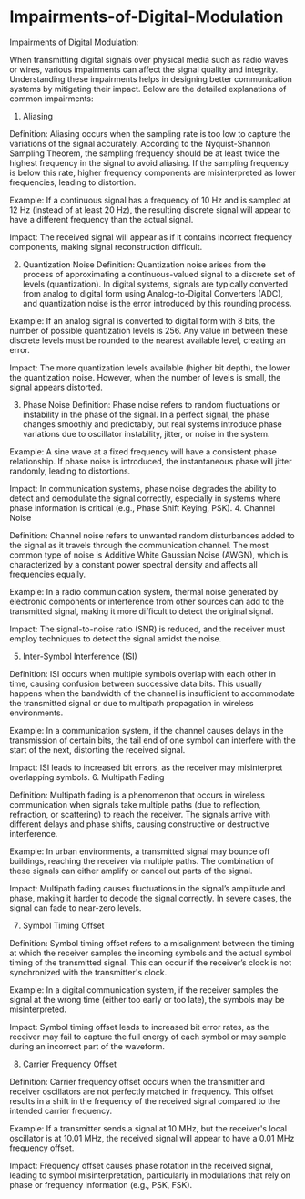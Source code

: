 # Impairments-of-Digital-Modulation
Impairments of Digital Modulation:

When transmitting digital signals over physical media such as radio waves or wires, various impairments can affect the signal quality and integrity. Understanding these impairments helps in designing better communication systems by mitigating their impact. Below are the detailed explanations of common impairments:

1. Aliasing

Definition: Aliasing occurs when the sampling rate is too low to capture the variations of the signal accurately. According to the Nyquist-Shannon Sampling Theorem, the sampling frequency should be at least twice the highest frequency in the signal to avoid aliasing. If the sampling frequency is below this rate, higher frequency components are misinterpreted as lower frequencies, leading to distortion.

Example: If a continuous signal has a frequency of 10 Hz and is sampled at 12 Hz (instead of at least 20 Hz), the resulting discrete signal will appear to have a different frequency than the actual signal.

Impact: The received signal will appear as if it contains incorrect frequency components, making signal reconstruction difficult.


2. Quantization Noise
Definition: Quantization noise arises from the process of approximating a continuous-valued signal to a discrete set of levels (quantization). In digital systems, signals are typically converted from analog to digital form using Analog-to-Digital Converters (ADC), and quantization noise is the error introduced by this rounding process.

Example: If an analog signal is converted to digital form with 8 bits, the number of possible quantization levels is 256. Any value in between these discrete levels must be rounded to the nearest available level, creating an error.

Impact: The more quantization levels available (higher bit depth), the lower the quantization noise. However, when the number of levels is small, the signal appears distorted.

3. Phase Noise
Definition: Phase noise refers to random fluctuations or instability in the phase of the signal. In a perfect signal, the phase changes smoothly and predictably, but real systems introduce phase variations due to oscillator instability, jitter, or noise in the system.

Example: A sine wave at a fixed frequency will have a consistent phase relationship. If phase noise is introduced, the instantaneous phase will jitter randomly, leading to distortions.

Impact: In communication systems, phase noise degrades the ability to detect and demodulate the signal correctly, especially in systems where phase information is critical (e.g., Phase Shift Keying, PSK).
4. Channel Noise

Definition: Channel noise refers to unwanted random disturbances added to the signal as it travels through the communication channel. The most common type of noise is Additive White Gaussian Noise (AWGN), which is characterized by a constant power spectral density and 
affects all frequencies equally.

Example: In a radio communication system, thermal noise generated by electronic components or interference from other sources can add to the transmitted signal, making it more difficult to detect the original signal.

Impact: The signal-to-noise ratio (SNR) is reduced, and the receiver must employ techniques to detect the signal amidst the noise.

5. Inter-Symbol Interference (ISI)

Definition: ISI occurs when multiple symbols overlap with each other in time, causing confusion between successive data bits. This usually happens when the bandwidth of the channel is insufficient to accommodate the transmitted signal or due to multipath propagation in wireless environments.

Example: In a communication system, if the channel causes delays in the transmission of certain bits, the tail end of one symbol can interfere with the start of the next, distorting the received signal.

Impact: ISI leads to increased bit errors, as the receiver may misinterpret overlapping symbols.
6. Multipath Fading

Definition: Multipath fading is a phenomenon that occurs in wireless communication when signals take multiple paths (due to reflection, refraction, or scattering) to reach the receiver. The signals arrive with different delays and phase shifts, causing constructive or destructive interference.

Example: In urban environments, a transmitted signal may bounce off buildings, reaching the receiver via multiple paths. The combination of these signals can either amplify or cancel out parts of the signal.

Impact: Multipath fading causes fluctuations in the signal’s amplitude and phase, making it harder to decode the signal correctly. In severe cases, the signal can fade to near-zero levels.

7. Symbol Timing Offset

Definition: Symbol timing offset refers to a misalignment between the timing at which the receiver samples the incoming symbols and the actual symbol timing of the transmitted signal. This can occur if the receiver’s clock is not synchronized with the transmitter's clock.

Example: In a digital communication system, if the receiver samples the signal at the wrong time (either too early or too late), the symbols may be misinterpreted.

Impact: Symbol timing offset leads to increased bit error rates, as the receiver may fail to capture the full energy of each symbol or may sample during an incorrect part of the waveform.

8. Carrier Frequency Offset

Definition: Carrier frequency offset occurs when the transmitter and receiver oscillators are not perfectly matched in frequency. This offset results in a shift in the frequency of the received signal compared to the intended carrier frequency.

Example: If a transmitter sends a signal at 10 MHz, but the receiver's local oscillator is at 10.01 MHz, the received signal will appear to have a 0.01 MHz frequency offset.

Impact: Frequency offset causes phase rotation in the received signal, leading to symbol misinterpretation, particularly in modulations that rely on phase or frequency information (e.g., PSK, FSK).
